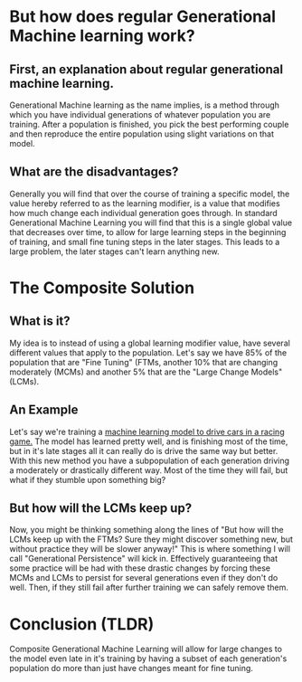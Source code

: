 # But how does regular Generational Machine learning work?

## First, an explanation about regular generational machine learning.
Generational Machine learning as the name implies, is a method through which you have individual generations of whatever population you are training. After a population is finished, you pick the best performing couple and then reproduce the entire population using slight variations on that model.

## What are the disadvantages?
Generally you will find that over the course of training a specific model, the value hereby referred to as the learning modifier, is a value that modifies how much change each individual generation goes through. In standard Generational Machine Learning you will find that this is a single global value that decreases over time, to allow for large learning steps in the beginning of training, and small fine tuning steps in the later stages. This leads to a large problem, the later stages can't learn anything new. 

# The Composite Solution

## What is it?
My idea is to instead of using a global learning modifier value, have several different values that apply to the population. Let's say we have 85% of the population that are "Fine Tuning" (FTMs, another 10% that are changing moderately (MCMs) and another 5% that are the "Large Change Models" (LCMs).
## An Example
Let's say we're training a [machine learning model to drive cars in a racing game.](https://www.youtube.com/watch?v=Dw3BZ6O_8LY) The model has learned pretty well, and is finishing most of the time, but in it's late stages all it can really do is drive the same way but better. With this new method you have a subpopulation of each generation driving a moderately or drastically different way. Most of the time they will fail, but what if they stumble upon something big?

## But how will the LCMs keep up?
Now, you might be thinking something along the lines of "But how will the LCMs keep up with the FTMs? Sure they might discover something new, but without practice they will be slower anyway!" This is where something I will call "Generational Persistence" will kick in. Effectively guaranteeing that some practice will be had with these drastic changes by forcing these MCMs and LCMs to persist for several generations even if they don't do well. Then, if they still fail after further training we can safely remove them.

# Conclusion (TLDR)
Composite Generational Machine Learning will allow for large changes to the model even late in it's training by having a subset of each generation's population do more than just have changes meant for fine tuning.